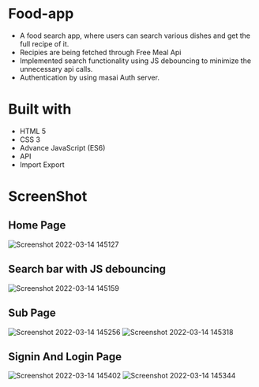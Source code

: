 # Food-app
- A food search app, where users can search various dishes and get the full recipe of it.
- Recipies are being fetched through Free Meal Api
- Implemented search functionality using JS debouncing to minimize the unnecessary api calls.
- Authentication by using masai Auth server.

# Built with
- HTML 5
- CSS 3
- Advance JavaScript (ES6)
- API
- Import Export

# ScreenShot
## Home Page
![Screenshot 2022-03-14 145127](https://user-images.githubusercontent.com/96105500/158144638-d6075384-6d5f-4b63-b3c7-bc1ca4c6b1ae.png)
## Search bar with JS debouncing
![Screenshot 2022-03-14 145159](https://user-images.githubusercontent.com/96105500/158144654-c3412099-4441-45f9-9dc4-0848fcc856ba.png)
## Sub Page
![Screenshot 2022-03-14 145256](https://user-images.githubusercontent.com/96105500/158144709-a001a953-f47a-4d64-a236-3680236c8df1.png)
![Screenshot 2022-03-14 145318](https://user-images.githubusercontent.com/96105500/158144720-c325e258-015e-4f6f-8d70-9808fb0caff0.png)
## Signin And Login Page
![Screenshot 2022-03-14 145402](https://user-images.githubusercontent.com/96105500/158144741-edeb06eb-f8a9-437d-87b5-c6f084c737e9.png)
![Screenshot 2022-03-14 145344](https://user-images.githubusercontent.com/96105500/158144736-e76be20c-2445-4f06-af9b-109bb31dcf04.png)
